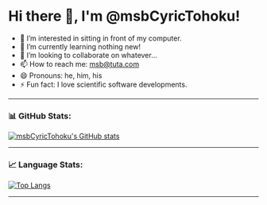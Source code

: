 # Hi there 👋, I'm @msbCyricTohoku!

- 👀 I’m interested in sitting in front of my computer.
- 🌱 I’m currently learning nothing new!
- 💞️ I’m looking to collaborate on whatever...
- 📫 How to reach me: msb@tuta.com
- 😄 Pronouns: he, him, his
- ⚡ Fun fact: I love scientific software developments.
---

### 📊 GitHub Stats:

[![msbCyricTohoku's GitHub stats](https://github-readme-stats.vercel.app/api?username=msbCyricTohoku)](https://github.com/msbCyricTohoku/github-readme-stats)

---

### 📈 Language Stats:

[![Top Langs](https://github-readme-stats.vercel.app/api/top-langs/?username=msbCyricTohoku&layout=compact)](https://github.com/msbCyricTohoku/github-readme-stats)

---

